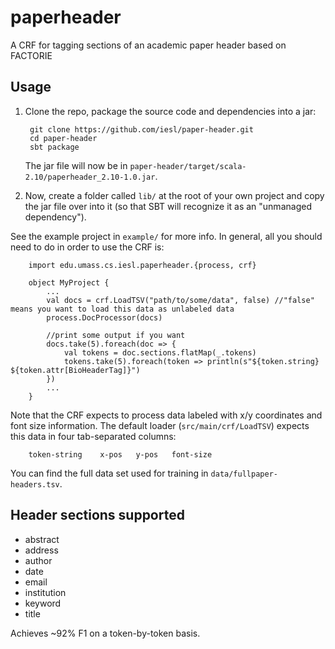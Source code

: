 # paperheader 
A CRF for tagging sections of an academic paper header based on FACTORIE

## Usage

1. Clone the repo, package the source code and dependencies into a jar:

        git clone https://github.com/iesl/paper-header.git
        cd paper-header
        sbt package
        
    The jar file will now be in `paper-header/target/scala-2.10/paperheader_2.10-1.0.jar`.

2. Now, create a folder called `lib/` at the root of your own project and copy the jar file over into it (so that SBT will 
recognize it as an "unmanaged dependency").
 
See the example project in `example/` for more info. In general, all you should need to do in order to use the CRF is:

        import edu.umass.cs.iesl.paperheader.{process, crf}
        
        object MyProject {
            ...
            val docs = crf.LoadTSV("path/to/some/data", false) //"false" means you want to load this data as unlabeled data
            process.DocProcessor(docs)
            
            //print some output if you want
            docs.take(5).foreach(doc => {
                val tokens = doc.sections.flatMap(_.tokens)
                tokens.take(5).foreach(token => println(s"${token.string} ${token.attr[BioHeaderTag]}")
            })                        
            ...
        }
            

Note that the CRF expects to process data labeled with x/y coordinates and font size information. The default loader 
(`src/main/crf/LoadTSV`) expects this data in four tab-separated columns: 

        token-string    x-pos   y-pos   font-size

You can find the full data set used for training in `data/fullpaper-headers.tsv`.

## Header sections supported

* abstract
* address
* author
* date
* email
* institution
* keyword
* title

Achieves ~92% F1 on a token-by-token basis.